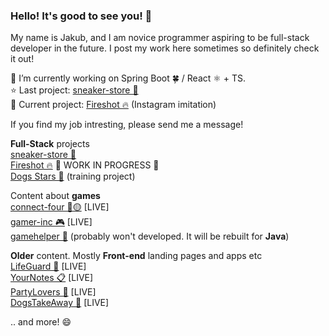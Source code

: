 
### Hello! It's good to see you! 👋

My name is Jakub, and I am novice programmer aspiring to be full-stack developer in the future. I post my work here sometimes so definitely check it out!

🔭 I’m currently working on Spring Boot 🍀 / React ⚛ + TS.<br>
⭐ Last project: [sneaker-store 👟](https://github.com/MemeeMaster/sneaker-store)<br>
🚧 Current project: [Fireshot 🔥](https://github.com/MemeeMaster/fireshot) (Instagram imitation)<br>

If you find my job intresting, please send me a message!

**Full-Stack** projects<br>
[sneaker-store 👟](https://github.com/MemeeMaster/sneaker-store)<br>
[Fireshot 🔥](https://github.com/MemeeMaster/fireshot) 🚧 WORK IN PROGRESS 🚧<br>
[Dogs Stars 🐶](https://github.com/MemeeMaster/training) (training project)<br>

Content about **games**<br>
[connect-four 🔴🟡](https://memeemaster.github.io/connect-four/) [LIVE]<br>
[gamer-inc 🎮](https://memeemaster.github.io/gamerinc-project/) [LIVE]<br>
[gamehelper 🤖](https://github.com/MemeeMaster/sneaker-store) (probably won't developed. It will be rebuilt for **Java**)<br>

**Older** content. Mostly **Front-end** landing pages and apps etc<br>
[LifeGuard 💊](https://memeemaster.github.io/lifeguard/) [LIVE]<br>
[YourNotes 📋](https://memeemaster.github.io/yournotes-project/) [LIVE]<br>
[PartyLovers 🎉](https://memeemaster.github.io/partylovers-project/) [LIVE]<br>
[DogsTakeAway 🦴](https://memeemaster.github.io/dogstakeaway-project/) [LIVE]<br>

.. and more! 😄
